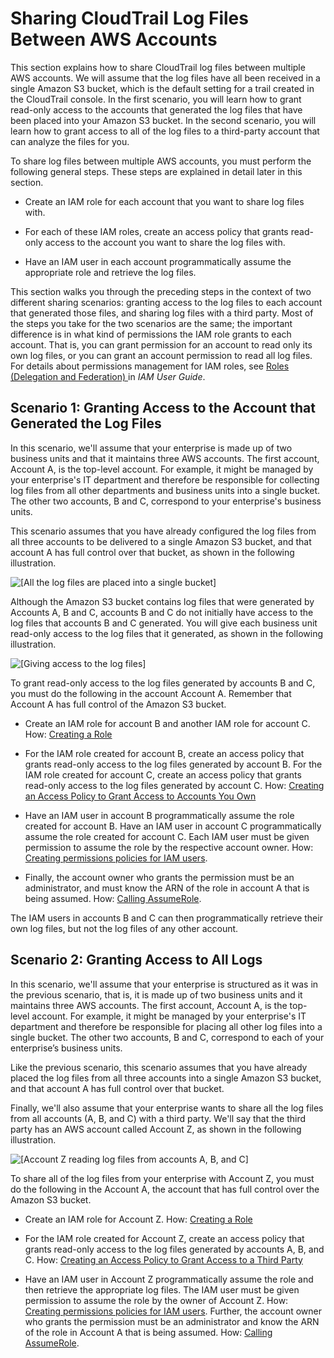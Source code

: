 # Sharing CloudTrail Log Files Between AWS Accounts<a name="cloudtrail-sharing-logs"></a>

This section explains how to share CloudTrail log files between multiple AWS accounts\. We will assume that the log files have all been received in a single Amazon S3 bucket, which is the default setting for a trail created in the CloudTrail console\. In the first scenario, you will learn how to grant read\-only access to the accounts that generated the log files that have been placed into your Amazon S3 bucket\. In the second scenario, you will learn how to grant access to all of the log files to a third\-party account that can analyze the files for you\. 

To share log files between multiple AWS accounts, you must perform the following general steps\. These steps are explained in detail later in this section\.

+ Create an IAM role for each account that you want to share log files with\.

+ For each of these IAM roles, create an access policy that grants read\-only access to the account you want to share the log files with\. 

+ Have an IAM user in each account programmatically assume the appropriate role and retrieve the log files\. 

This section walks you through the preceding steps in the context of two different sharing scenarios: granting access to the log files to each account that generated those files, and sharing log files with a third party\. Most of the steps you take for the two scenarios are the same; the important difference is in what kind of permissions the IAM role grants to each account\. That is, you can grant permission for an account to read only its own log files, or you can grant an account permission to read all log files\. For details about permissions management for IAM roles, see [ Roles \(Delegation and Federation\) ](http://docs.aws.amazon.com/IAM/latest/UserGuide/WorkingWithRoles.html) in *IAM User Guide*\. 

## Scenario 1: Granting Access to the Account that Generated the Log Files<a name="cloudtrail-sharing-logs-read-only-access-to-generating-account"></a>

In this scenario, we'll assume that your enterprise is made up of two business units and that it maintains three AWS accounts\. The first account, Account A, is the top\-level account\. For example, it might be managed by your enterprise's IT department and therefore be responsible for collecting log files from all other departments and business units into a single bucket\. The other two accounts, B and C, correspond to your enterprise's business units\. 

This scenario assumes that you have already configured the log files from all three accounts to be delivered to a single Amazon S3 bucket, and that account A has full control over that bucket, as shown in the following illustration\. 

![\[All the log files are placed into a single bucket\]](http://docs.aws.amazon.com/awscloudtrail/latest/userguide/images/Sharing1.png)

Although the Amazon S3 bucket contains log files that were generated by Accounts A, B and C, accounts B and C do not initially have access to the log files that accounts B and C generated\. You will give each business unit read\-only access to the log files that it generated, as shown in the following illustration\. 

![\[Giving access to the log files\]](http://docs.aws.amazon.com/awscloudtrail/latest/userguide/images/Sharing2.png)

To grant read\-only access to the log files generated by accounts B and C, you must do the following in the account Account A\. Remember that Account A has full control of the Amazon S3 bucket\.

+ Create an IAM role for account B and another IAM role for account C\. How: [Creating a Role](cloudtrail-sharing-logs-create-role.md) 

+ For the IAM role created for account B, create an access policy that grants read\-only access to the log files generated by account B\. For the IAM role created for account C, create an access policy that grants read\-only access to the log files generated by account C\. How: [Creating an Access Policy to Grant Access to Accounts You Own](cloudtrail-sharing-logs-your-accounts.md) 

+ Have an IAM user in account B programmatically assume the role created for account B\. Have an IAM user in account C programmatically assume the role created for account C\. Each IAM user must be given permission to assume the role by the respective account owner\. How: [Creating permissions policies for IAM users](cloudtrail-sharing-logs-assume-role.md#cloudtrail-sharing-logs-assume-role-create-policy)\.

+  Finally, the account owner who grants the permission must be an administrator, and must know the ARN of the role in account A that is being assumed\. How: [Calling AssumeRole](cloudtrail-sharing-logs-assume-role.md#cloudtrail-sharing-logs-assume-role-call)\. 

The IAM users in accounts B and C can then programmatically retrieve their own log files, but not the log files of any other account\.

## Scenario 2: Granting Access to All Logs<a name="cloudtrail-sharing-logs-read-only-access-to-all-logs"></a>

In this scenario, we'll assume that your enterprise is structured as it was in the previous scenario, that is, it is made up of two business units and it maintains three AWS accounts\. The first account, Account A, is the top\-level account\. For example, it might be managed by your enterprise's IT department and therefore be responsible for placing all other log files into a single bucket\. The other two accounts, B and C, correspond to each of your enterprise’s business units\. 

Like the previous scenario, this scenario assumes that you have already placed the log files from all three accounts into a single Amazon S3 bucket, and that account A has full control over that bucket\. 

Finally, we'll also assume that your enterprise wants to share all the log files from all accounts \(A, B, and C\) with a third party\. We'll say that the third party has an AWS account called Account Z, as shown in the following illustration\.

![\[Account Z reading log files from accounts A, B, and C\]](http://docs.aws.amazon.com/awscloudtrail/latest/userguide/images/Sharing3.png)

To share all of the log files from your enterprise with Account Z, you must do the following in the Account A, the account that has full control over the Amazon S3 bucket\.

+ Create an IAM role for Account Z\. How: [Creating a Role](cloudtrail-sharing-logs-create-role.md)

+ For the IAM role created for Account Z, create an access policy that grants read\-only access to the log files generated by accounts A, B, and C\. How: [Creating an Access Policy to Grant Access to a Third Party ](cloudtrail-sharing-logs-third-party.md) 

+ Have an IAM user in Account Z programmatically assume the role and then retrieve the appropriate log files\. The IAM user must be given permission to assume the role by the owner of Account Z\. How: [Creating permissions policies for IAM users](cloudtrail-sharing-logs-assume-role.md#cloudtrail-sharing-logs-assume-role-create-policy)\. Further, the account owner who grants the permission must be an administrator and know the ARN of the role in Account A that is being assumed\. How: [Calling AssumeRole](cloudtrail-sharing-logs-assume-role.md#cloudtrail-sharing-logs-assume-role-call)\. 